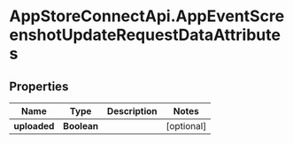 # AppStoreConnectApi.AppEventScreenshotUpdateRequestDataAttributes

## Properties

Name | Type | Description | Notes
------------ | ------------- | ------------- | -------------
**uploaded** | **Boolean** |  | [optional] 


